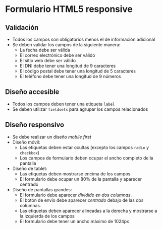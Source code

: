 # Formulario HTML5 responsive

## Validación

- Todos los campos son obligatorios menos el de información adicional
- Se deben validar los campos de la siguiente manera:
  - La fecha debe ser válida
  - El correo electrónico debe ser válido
  - El sitio web debe ser válido
  - El DNI debe tener una longitud de 9 caracteres
  - El código postal debe tener una longitud de 5 caracteres
  - El teléfono debe tener una longitud de 9 números
    
## Diseño accesible

- Todos los campos deben tener una etiqueta `label`
- Se deben utilizar `fieldsets` para agrupar los campos relacionados

## Diseño responsivo

- Se debe realizar un diseño *mobile first*
- Diseño móvil:
  - Las etiquetas deben estar ocultas (excepto los campos `radio` y `checkbox`)
  - Los campos de formulario deben ocupar el ancho completo de la pantalla
- Diseño de tablet:
  - Las etiquetas deben mostrarse encima de los campos
  - El formulario debe ocupar un 80% de la pantalla y aparecer centrado
- Diseño de pantallas grandes:
  - El formulario debe aparecer *dividido en dos columnas*.
  - El botón de envío debe aparecer *centrado* debajo de las dos columnas.
  - Las etiquetas deben aparecer alineadas a la derecha y mostrarse a la izquierda de los campos
  - El formulario debe tener un ancho máximo de 1024px
